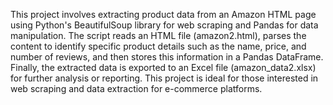 This project involves extracting product data from an Amazon HTML page using Python's BeautifulSoup library for web scraping and Pandas for data manipulation. The script reads an HTML file (amazon2.html), parses the content to identify specific product details such as the name, price, and number of reviews, and then stores this information in a Pandas DataFrame. Finally, the extracted data is exported to an Excel file (amazon_data2.xlsx) for further analysis or reporting. 
This project is ideal for those interested in web scraping and data extraction for e-commerce platforms.
